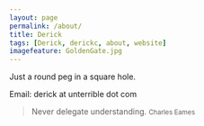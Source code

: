 ```yaml
---
layout: page
permalink: /about/
title: Derick
tags: [Derick, derickc, about, website]
imagefeature: GoldenGate.jpg
---
```

<!--
<figure>
  <img src="{{ site.url }}/images/DSC_0254.jpg" alt="Derick">
  <figcaption>Email: derick at unterrible dot com</figcaption>
</figure>
-->

Just a round peg in a square hole.

Email: derick at unterrible dot com

> Never delegate understanding.
> <small>Charles Eames</small>